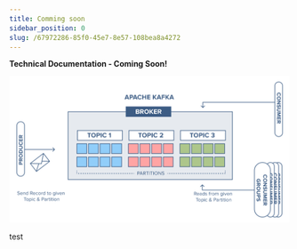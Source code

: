 ```yaml
---
title: Comming soon
sidebar_position: 0
slug: /67972286-85f0-45e7-8e57-108bea8a4272
---
```




**Technical Documentation - Coming Soon!**


![](./540766834.png)


test

